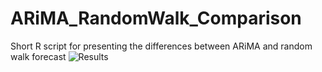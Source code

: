 # ARiMA_RandomWalk_Comparison
Short R script for presenting the differences between ARiMA and random walk forecast
![Results](https://github.com/user-attachments/assets/038b51b9-5b44-4b98-b816-00b669963d64)
